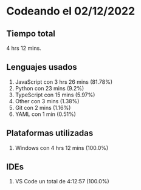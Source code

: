 # Codeando el 02/12/2022

## Tiempo total
4 hrs 12 mins.

## Lenguajes usados
1. JavaScript con 3 hrs 26 mins (81.78%)
1. Python con 23 mins (9.2%)
1. TypeScript con 15 mins (5.97%)
1. Other con 3 mins (1.38%)
1. Git con 2 mins (1.16%)
1. YAML con 1 min (0.51%)

## Plataformas utilizadas
1. Windows con 4 hrs 12 mins (100.0%)

## IDEs
1. VS Code un total de 4:12:57 (100.0%)

